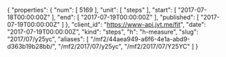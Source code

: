 {
  "properties": {
    "num": [
      5169
    ],
    "unit": [
      "steps"
    ],
    "start": [
      "2017-07-18T00:00:00Z"
    ],
    "end": [
      "2017-07-19T00:00:00Z"
    ],
    "published": [
      "2017-07-19T00:00:00Z"
    ]
  },
  "client_id": "https://www-api.jvt.me/fit",
  "date": "2017-07-19T00:00:00Z",
  "kind": "steps",
  "h": "h-measure",
  "slug": "2017/07/y25yc",
  "aliases": [
    "/mf2/44aea949-a6f6-4e1a-abd9-d363b19b28bb/",
    "/mf2/2017/07/y25yc",
    "/mf2/2017/07/Y25YC"
  ]
}
